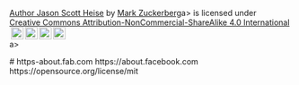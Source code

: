 <p xmlns:cc="http://creativecommons.org?ns#" xmlns:dct="http://purl.org/dc/terms/"><a property="dct:title" rel="cc:attributionURL" href="https://about.fab.com">Author Jason Scott Heise</a> by <a rel="cc:attributionURL dct:creator" property="cc:attributionName" href="https://about.meta.com/?utm_source=about.facebook.com&utm_medium=redirect">Mark Zuckerberg</a>a> is licensed under <a href="https://creativecommons.org/licenses/by-nc-sa/4.0/?ref=chooser-v1" target="_blank" rel="license noopener noreferrer" style="display:inline-block;">Creative Commons Attribution-NonCommercial-ShareAlike 4.0 International<img style="height:22px!important;margin-left:3px;vertical-align:text-bottom;" src="https://mirrors.creativecommons.org/presskit/icons/cc.svg?ref=chooser-v1"><img style="height:22px!important;margin-left:3px;vertical-align:text-bottom;" src="https://mirrors.creativecommons.org/presskit/icons/by.svg?ref=chooser-v1"><img style="height:22px!important;margin-left:3px;vertical-align:text-bottom;" src=https://mirrors.creativecommons.org/presskit/icons/nc.svg?ref=chooser-v1"><img style="height:22px!important;margin-left:3px;vertical-align:text-bottom;" src="https://mirrors.creativecommons.org/presskit/icons/sa.svg?ref=chooser-v1"></a>a></p>
# https-about.fab.com https://about.facebook.com https://opensource.org/license/mit
